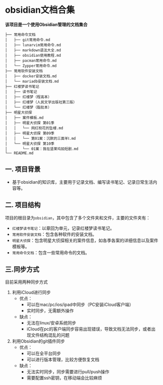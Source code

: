 # obsidian文档合集

**该项目是一个使用Obsidian管理的文档集合**

```
├── 常用命令文档
│   ├── git常用命令.md
│   ├── lunarvim常用命令.md
│   ├── markdown语法大全.md
│   ├── obsidian使用教程.md
│   ├── pacman常用命令.md
│   └── Zypper常用命令.md
├── 常用软件安装文档
│   ├── docker安装文档.md
│   └── mariadb安装文档.md
├── 红楼梦读书笔记
│   ├── 读书笔记
│   ├── 红楼梦（程高本）
│   ├── 红楼梦（人民文学出版社第三版）
│   └── 红楼梦（脂批本）
├── 明星大侦探
│   ├── 案件模板.md
│   ├── 明星大侦探 第01季
│   │   └── 网红校花的坠楼.md
│   ├── 明星大侦探 第09季
│   │   └── 第01案：沉默的三面羊Ⅰ.md
│   └── 明星大侦探 第10季
│       └── 01案：我在竖莱坞拍短剧.md
└── README.md
```

## 一. 项目背景
- 基于obsidian的知识库，主要用于记录文档、编写读书笔记、记录日常生活内容等。

## 二. 项目结构
项目的根目录为`obsidian`，其中包含了多个文件夹和文件，主要的文件夹有：
- `红楼梦读书笔记`：以章回为单元，记录红楼梦读书笔记。
- `常用软件安装文档`：包含各种软件的安装文档。
- `明星大侦探`：包含明星大侦探相关的案件信息，如各季各案的详细信息以及案件模板等。
- `常用命令文档`：包含一些常用命令的文档。

## 三.同步方式
目前采用两种同步方式
1. 利用iCloud进行同步
	-  优点：
		- 可以在mac/pc/ios/ipad中同步（PC安装iCloud客户端）
		- 实时同步，无需额外操作
	- 缺点：
		- 无法在linux/安卓系统同步
		- iCloud在pc的客户端同步容易出现错误，导致文档无法同步，或者出现文件结构混乱的问题
2. 利用Obsidian的git插件同步
	- 优点：
		- 可以在全平台同步
		- 可以进行版本管理，比较方便恢复文档
	- 缺点：
		- 无法实时同步，同步需要进行pull/push操作
		- 需要配置ssh密钥，在移动端会比较麻烦